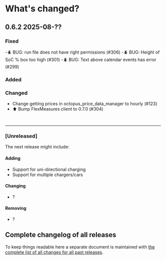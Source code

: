 # What's changed?

## 0.6.2 2025-08-??

### Fixed

-🪲 BUG: run file does not have right permissions (#306)
-🪲 BUG: Height of SoC % box too high (#301)
-🪲 BUG: Text above calendar events has error (#299)

### Added

### Changed

- Change getting prices in octopus_price_data_manager to hourly (#123)
- ⬆️ Bump FlexMeasures client to 0.7.0 (#304)

&nbsp;

---

### [Unreleased]

The next release might include:

#### Adding

- Support for uni-directional charging
- Support for multiple chargers/cars

#### Changing

- ?

#### Removing

- ?

## Complete changelog of all releases

To keep things readable here a separate document is maintained
with [the complete list of all changes for all past releases](changelog_of_all_releases.md).

&nbsp;
